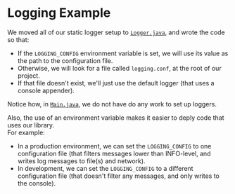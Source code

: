 # Logging Example

We moved all of our static logger setup to [`Logger.java`](src/csc301/loggingExample/logging/Logger.java), and wrote the code so that:
 * If the `LOGGING_CONFIG` environment variable is set, we will use its value as the path to the configuration file.
 * Otherwise, we will look for a file called `logging.conf`, at the root of our project.
 * If that file doesn't exist, we'll just use the default logger (that uses a console appender).

Notice how, in [`Main.java`](src/csc301/loggingExample/Main.java), we do not have do any work to set up loggers.     

Also, the use of an environment variable makes it easier to deply code that uses our library.     
For example:
 * In a production environment, we can set the `LOGGING_CONFIG` to one configuration file (that filters messages lower than INFO-level, and writes log messages to file(s) and network).
 * In development, we can set the `LOGGING_CONFIG` to a different configuration file (that doesn't filter any messages, and only writes to the console).
